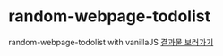 # random-webpage-todolist
random-webpage-todolist with vanillaJS
[결과물 보러가기](https://3o14.github.io/random-webpage-todolist/)
